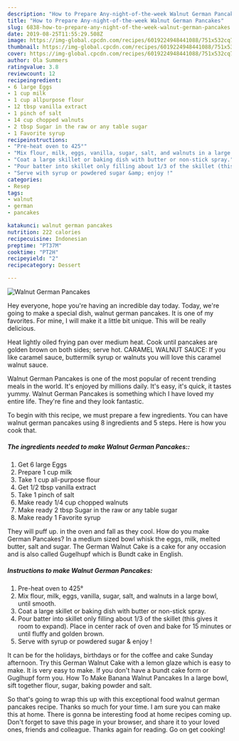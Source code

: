```yaml
---
description: "How to Prepare Any-night-of-the-week Walnut German Pancakes"
title: "How to Prepare Any-night-of-the-week Walnut German Pancakes"
slug: 6838-how-to-prepare-any-night-of-the-week-walnut-german-pancakes
date: 2019-08-25T11:55:29.508Z
image: https://img-global.cpcdn.com/recipes/6019224948441088/751x532cq70/walnut-german-pancakes-recipe-main-photo.jpg
thumbnail: https://img-global.cpcdn.com/recipes/6019224948441088/751x532cq70/walnut-german-pancakes-recipe-main-photo.jpg
cover: https://img-global.cpcdn.com/recipes/6019224948441088/751x532cq70/walnut-german-pancakes-recipe-main-photo.jpg
author: Ola Summers
ratingvalue: 3.8
reviewcount: 12
recipeingredient:
- 6 large Eggs
- 1 cup milk
- 1 cup allpurpose flour
- 12 tbsp vanilla extract
- 1 pinch of salt
- 14 cup chopped walnuts
- 2 tbsp Sugar in the raw or any table sugar
- 1 Favorite syrup
recipeinstructions:
- "Pre-heat oven to 425°"
- "Mix flour, milk, eggs, vanilla, sugar, salt, and walnuts in a large bowl, until smooth."
- "Coat a large skillet or baking dish with butter or non-stick spray."
- "Pour batter into skillet only filling about 1/3 of the skillet (this gives it room to expand). Place in center rack of oven and bake for 15 minutes or until fluffy and golden brown."
- "Serve with syrup or powdered sugar &amp; enjoy !"
categories:
- Resep
tags:
- walnut
- german
- pancakes

katakunci: walnut german pancakes
nutrition: 222 calories
recipecuisine: Indonesian
preptime: "PT37M"
cooktime: "PT2H"
recipeyield: "2"
recipecategory: Dessert

---
```



![Walnut German Pancakes](https://img-global.cpcdn.com/recipes/6019224948441088/751x532cq70/walnut-german-pancakes-recipe-main-photo.jpg)

Hey everyone, hope you're having an incredible day today. Today, we're going to make a special dish, walnut german pancakes. It is one of my favorites. For mine, I will make it a little bit unique. This will be really delicious.

Heat lightly oiled frying pan over medium heat. Cook until pancakes are golden brown on both sides; serve hot. CARAMEL WALNUT SAUCE: If you like caramel sauce, buttermilk syrup or walnuts you will love this caramel walnut sauce.

Walnut German Pancakes is one of the most popular of recent trending meals in the world. It's enjoyed by millions daily. It's easy, it's quick, it tastes yummy. Walnut German Pancakes is something which I have loved my entire life. They're fine and they look fantastic.


To begin with this recipe, we must prepare a few ingredients. You can have walnut german pancakes using 8 ingredients and 5 steps. Here is how you cook that.

##### The ingredients needed to make Walnut German Pancakes::

1. Get 6 large Eggs
1. Prepare 1 cup milk
1. Take 1 cup all-purpose flour
1. Get 1/2 tbsp vanilla extract
1. Take 1 pinch of salt
1. Make ready 1/4 cup chopped walnuts
1. Make ready 2 tbsp Sugar in the raw or any table sugar
1. Make ready 1 Favorite syrup


They will puff up. in the oven and fall as they cool. How do you make German Pancakes? In a medium sized bowl whisk the eggs, milk, melted butter, salt and sugar. The German Walnut Cake is a cake for any occasion and is also called Gugelhupf which is Bundt cake in English. 

##### Instructions to make Walnut German Pancakes:

1. Pre-heat oven to 425°
1. Mix flour, milk, eggs, vanilla, sugar, salt, and walnuts in a large bowl, until smooth.
1. Coat a large skillet or baking dish with butter or non-stick spray.
1. Pour batter into skillet only filling about 1/3 of the skillet (this gives it room to expand). Place in center rack of oven and bake for 15 minutes or until fluffy and golden brown.
1. Serve with syrup or powdered sugar &amp; enjoy !


It can be for the holidays, birthdays or for the coffee and cake Sunday afternoon. Try this German Walnut Cake with a lemon glaze which is easy to make. It is very easy to make. If you don&#39;t have a bundt cake form or Guglhupf form you. How To Make Banana Walnut Pancakes In a large bowl, sift together flour, sugar, baking powder and salt. 

So that's going to wrap this up with this exceptional food walnut german pancakes recipe. Thanks so much for your time. I am sure you can make this at home. There is gonna be interesting food at home recipes coming up. Don't forget to save this page in your browser, and share it to your loved ones, friends and colleague. Thanks again for reading. Go on get cooking!
